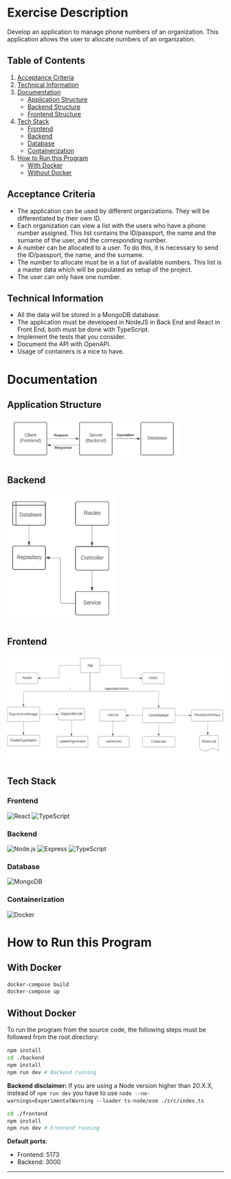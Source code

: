 # Exercise Description

Develop an application to manage phone numbers of an organization. This application allows the user to allocate numbers of an organization.

## Table of Contents

1. [Acceptance Criteria](#acceptance-criteria)
2. [Technical Information](#technical-information)
3. [Documentation](#documentation)
   - [Application Structure](#application-structure)
   - [Backend Structure](#backend)
   - [Frontend Structure](#frontend)
4. [Tech Stack](#tech-stack)
   - [Frontend](#frontend)
   - [Backend](#backend)
   - [Database](#database)
   - [Containerization](#containerization)
5. [How to Run this Program](#how-to-run-this-program)
   - [With Docker](#with-docker)
   - [Without Docker](#without-docker)

## Acceptance Criteria

- The application can be used by different organizations. They will be differentiated by their own ID.
- Each organization can view a list with the users who have a phone number assigned. This list contains the ID/passport, the name and the surname of the user, and the corresponding number.
- A number can be allocated to a user. To do this, it is necessary to send the ID/passport, the name, and the surname.
- The number to allocate must be in a list of available numbers. This list is a master data which will be populated as setup of the project.
- The user can only have one number.

## Technical Information

- All the data will be stored in a MongoDB database.
- The application must be developed in NodeJS in Back End and React in Front End, both must be done with TypeScript.
- Implement the tests that you consider.
- Document the API with OpenAPI.
- Usage of containers is a nice to have.

# Documentation

## Application Structure
<img src="documentation/appstructure.png" alt="App Structure Diagram" width="400" height="100">

## Backend
<img src="documentation/backendstructure.png" alt="Backend Structure Diagram" width="250" height="300">

## Frontend
<img src="documentation/frontendstructure.png" alt="Frontend Structure Diagram" width="600" height="250">

## Tech Stack

### Frontend
![React](https://img.shields.io/badge/React-20232A?style=for-the-badge&logo=react&logoColor=61DAFB)
![TypeScript](https://img.shields.io/badge/TypeScript-007ACC?style=for-the-badge&logo=typescript&logoColor=white)

### Backend
![Node.js](https://img.shields.io/badge/Node.js-339933?style=for-the-badge&logo=nodedotjs&logoColor=white)
![Express](https://img.shields.io/badge/Express-000000?style=for-the-badge&logo=express&logoColor=white)
![TypeScript](https://img.shields.io/badge/TypeScript-007ACC?style=for-the-badge&logo=typescript&logoColor=white)

### Database
![MongoDB](https://img.shields.io/badge/MongoDB-4EA94B?style=for-the-badge&logo=mongodb&logoColor=white)

### Containerization
![Docker](https://img.shields.io/badge/Docker-2496ED?style=for-the-badge&logo=docker&logoColor=white)

# How to Run this Program

## With Docker

```sh
docker-compose build
docker-compose up
```

## Without Docker

To run the program from the source code, the following steps must be followed from the root directory:

```sh
npm install
cd ./backend
npm install
npm run dev # Backend running
```

**Backend disclaimer:** If you are using a Node version higher than 20.X.X, instead of `npm run dev` you have to use `node --no-warnings=ExperimentalWarning --loader ts-node/esm ./src/index.ts`

```sh
cd ./frontend
npm install
npm run dev # Frontend running
```

**Default ports**: 
- Frontend: 5173
- Backend: 3000

---
